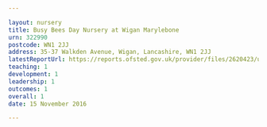 ```yaml
---

layout: nursery
title: Busy Bees Day Nursery at Wigan Marylebone
urn: 322990
postcode: WN1 2JJ
address: 35-37 Walkden Avenue, Wigan, Lancashire, WN1 2JJ
latestReportUrl: https://reports.ofsted.gov.uk/provider/files/2620423/urn/322990.pdf
teaching: 1
development: 1
leadership: 1
outcomes: 1
overall: 1
date: 15 November 2016

---
```

